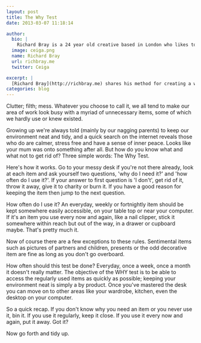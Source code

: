 ```yaml
---
layout: post
title: The Why Test
date: 2013-03-07 11:18:14

author:
  bio: |
    Richard Bray is a 24 year old creative based in London who likes to design simple user interfaces for the web. He also edits the free online magazine [Ceiga](http://ceiga.co.uk), a showcase of 3D artists and artwork.
  image: ceiga.png
  name: Richard Bray
  url: richbray.me
  twitter: Ceiga

excerpt: |
  [Richard Bray](http://richbray.me) shares his method for creating a working environment that fosters creativity
categories: blog
---
```


Clutter; filth; mess. Whatever you choose to call it, we all tend to make our area of work look busy with a myriad of unnecessary items, some of which we hardly use or knew existed.

Growing up we're always told (mainly by our nagging parents) to keep our environment neat and tidy, and a quick search on the internet reveals those who do are calmer, stress free and have a sense of inner peace. Looks like your mum was onto something after all. But how do you know what and what not to get rid of? Three simple words: The Why Test.

Here's how it works. Go to your messy desk if you're not there already, look at each item and ask yourself two questions, 'why do I need it?' and 'how often do I use it?'. If your answer to first question is 'I don't', get rid of it, throw it away, give it to charity or burn it. If you have a good reason for keeping the item then jump to the next question.

How often do I use it? An everyday, weekly or fortnightly item should be kept somewhere easily accessible, on your table top or near your computer. If it's an item you use every now and again, like a nail clipper, stick it somewhere within reach but out of the way, in a drawer or cupboard maybe. That's pretty much it.

Now of course there are a few exceptions to these rules. Sentimental items such as pictures of partners and children, presents or the odd decorative item are fine as long as you don't go overboard.

How often should this test be done? Everyday, once a week, once a month it doesn't really matter. The objective of the WHY test is to be able to access the regularly used items as quickly as possible; keeping your environment neat is simply a by product. Once you've mastered the desk you can move on to other areas like your wardrobe, kitchen, even the desktop on your computer.

So a quick recap. If you don't know why you need an item or you never use it, bin it. If you use it regularly, keep it close. If you use it every now and again, put it away. Got it?

Now go forth and tidy up.